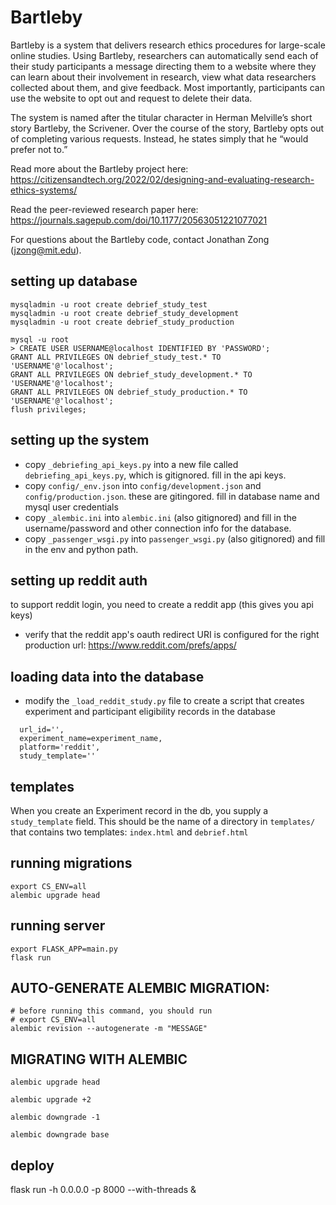 # Bartleby

Bartleby is a system that delivers research ethics procedures for large-scale online studies. Using Bartleby, researchers can automatically send each of their study participants a message directing them to a website where they can learn about their involvement in research, view what data researchers collected about them, and give feedback. Most importantly, participants can use the website to opt out and request to delete their data.

The system is named after the titular character in Herman Melville’s short story Bartleby, the Scrivener. Over the course of the story, Bartleby opts out of completing various requests. Instead, he states simply that he “would prefer not to.”

Read more about the Bartleby project here: https://citizensandtech.org/2022/02/designing-and-evaluating-research-ethics-systems/

Read the peer-reviewed research paper here: https://journals.sagepub.com/doi/10.1177/20563051221077021

For questions about the Bartleby code, contact Jonathan Zong (jzong@mit.edu).

## setting up database
```
mysqladmin -u root create debrief_study_test
mysqladmin -u root create debrief_study_development
mysqladmin -u root create debrief_study_production

mysql -u root
> CREATE USER USERNAME@localhost IDENTIFIED BY 'PASSWORD';
GRANT ALL PRIVILEGES ON debrief_study_test.* TO 'USERNAME'@'localhost';
GRANT ALL PRIVILEGES ON debrief_study_development.* TO 'USERNAME'@'localhost';
GRANT ALL PRIVILEGES ON debrief_study_production.* TO 'USERNAME'@'localhost';
flush privileges;
```

## setting up the system

- copy `_debriefing_api_keys.py` into a new file called `debriefing_api_keys.py`, which is gitignored. fill in the api keys.
- copy `config/_env.json` into `config/development.json` and `config/production.json`. these are gitingored. fill in database name and mysql user credentials
- copy `_alembic.ini` into `alembic.ini` (also gitignored) and fill in the username/password and other connection info for the database.
- copy `_passenger_wsgi.py` into `passenger_wsgi.py` (also gitignored) and fill in the env and python path.

## setting up reddit auth

to support reddit login, you need to create a reddit app (this gives you api keys)

- verify that the reddit app's oauth redirect URI is configured for the right production url: https://www.reddit.com/prefs/apps/

## loading data into the database

- modify the `_load_reddit_study.py` file to create a script that creates experiment and participant eligibility records in the database

```
  url_id='',
  experiment_name=experiment_name,
  platform='reddit',
  study_template=''
```

## templates

When you create an Experiment record in the db, you supply a `study_template` field. This should be the name of a directory in `templates/` that contains two templates: `index.html` and `debrief.html`


## running migrations
```
export CS_ENV=all
alembic upgrade head
```

## running server

```
export FLASK_APP=main.py
flask run
```

## AUTO-GENERATE ALEMBIC MIGRATION:
```
# before running this command, you should run
# export CS_ENV=all
alembic revision --autogenerate -m "MESSAGE"
```

## MIGRATING WITH ALEMBIC
```
alembic upgrade head

alembic upgrade +2

alembic downgrade -1

alembic downgrade base

```

## deploy

flask run -h 0.0.0.0 -p 8000 --with-threads &
